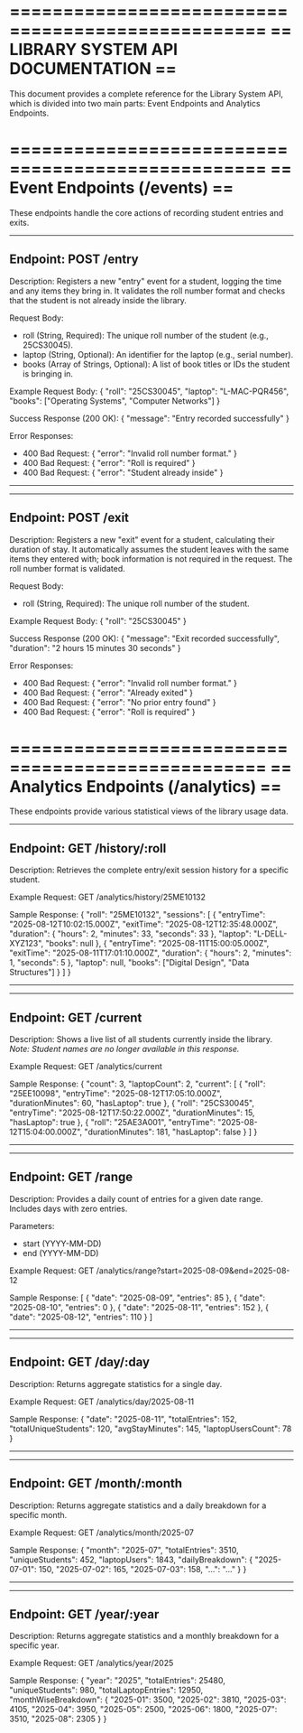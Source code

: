==================================================
==       LIBRARY SYSTEM API DOCUMENTATION       ==
==================================================

This document provides a complete reference for the Library System API, which is divided into two main parts: Event Endpoints and Analytics Endpoints.


==================================================
==       Event Endpoints (/events)              ==
==================================================
These endpoints handle the core actions of recording student entries and exits.

---
Endpoint: POST /entry
---
Description: Registers a new "entry" event for a student, logging the time and any items they bring in. It validates the roll number format and checks that the student is not already inside the library.

Request Body:
  - roll (String, Required): The unique roll number of the student (e.g., 25CS30045).
  - laptop (String, Optional): An identifier for the laptop (e.g., serial number).
  - books (Array of Strings, Optional): A list of book titles or IDs the student is bringing in.

Example Request Body:
{
  "roll": "25CS30045",
  "laptop": "L-MAC-PQR456",
  "books": ["Operating Systems", "Computer Networks"]
}

Success Response (200 OK):
{
  "message": "Entry recorded successfully"
}

Error Responses:
  - 400 Bad Request: { "error": "Invalid roll number format." }
  - 400 Bad Request: { "error": "Roll is required" }
  - 400 Bad Request: { "error": "Student already inside" }

--------------------------------------------------

---
Endpoint: POST /exit
---
Description: Registers a new "exit" event for a student, calculating their duration of stay. It automatically assumes the student leaves with the same items they entered with; book information is not required in the request. The roll number format is validated.

Request Body:
  - roll (String, Required): The unique roll number of the student.

Example Request Body:
{
  "roll": "25CS30045"
}

Success Response (200 OK):
{
  "message": "Exit recorded successfully",
  "duration": "2 hours 15 minutes 30 seconds"
}

Error Responses:
  - 400 Bad Request: { "error": "Invalid roll number format." }
  - 400 Bad Request: { "error": "Already exited" }
  - 400 Bad Request: { "error": "No prior entry found" }
  - 400 Bad Request: { "error": "Roll is required" }


==================================================
==       Analytics Endpoints (/analytics)       ==
==================================================
These endpoints provide various statistical views of the library usage data.

---
Endpoint: GET /history/:roll
---
Description: Retrieves the complete entry/exit session history for a specific student.

Example Request:
GET /analytics/history/25ME10132

Sample Response:
{
  "roll": "25ME10132",
  "sessions": [
    {
      "entryTime": "2025-08-12T10:02:15.000Z",
      "exitTime": "2025-08-12T12:35:48.000Z",
      "duration": { "hours": 2, "minutes": 33, "seconds": 33 },
      "laptop": "L-DELL-XYZ123",
      "books": null
    },
    {
      "entryTime": "2025-08-11T15:00:05.000Z",
      "exitTime": "2025-08-11T17:01:10.000Z",
      "duration": { "hours": 2, "minutes": 1, "seconds": 5 },
      "laptop": null,
      "books": ["Digital Design", "Data Structures"]
    }
  ]
}

--------------------------------------------------

---
Endpoint: GET /current
---
Description: Shows a live list of all students currently inside the library.
_Note: Student names are no longer available in this response._

Example Request:
GET /analytics/current

Sample Response:
{
  "count": 3,
  "laptopCount": 2,
  "current": [
    {
      "roll": "25EE10098",
      "entryTime": "2025-08-12T17:05:10.000Z",
      "durationMinutes": 60,
      "hasLaptop": true
    },
    {
      "roll": "25CS30045",
      "entryTime": "2025-08-12T17:50:22.000Z",
      "durationMinutes": 15,
      "hasLaptop": true
    },
    {
      "roll": "25AE3A001",
      "entryTime": "2025-08-12T15:04:00.000Z",
      "durationMinutes": 181,
      "hasLaptop": false
    }
  ]
}

--------------------------------------------------

---
Endpoint: GET /range
---
Description: Provides a daily count of entries for a given date range. Includes days with zero entries.

Parameters:
  - start (YYYY-MM-DD)
  - end (YYYY-MM-DD)

Example Request:
GET /analytics/range?start=2025-08-09&end=2025-08-12

Sample Response:
[
  { "date": "2025-08-09", "entries": 85 },
  { "date": "2025-08-10", "entries": 0 },
  { "date": "2025-08-11", "entries": 152 },
  { "date": "2025-08-12", "entries": 110 }
]

--------------------------------------------------

---
Endpoint: GET /day/:day
---
Description: Returns aggregate statistics for a single day.

Example Request:
GET /analytics/day/2025-08-11

Sample Response:
{
  "date": "2025-08-11",
  "totalEntries": 152,
  "totalUniqueStudents": 120,
  "avgStayMinutes": 145,
  "laptopUsersCount": 78
}

--------------------------------------------------

---
Endpoint: GET /month/:month
---
Description: Returns aggregate statistics and a daily breakdown for a specific month.

Example Request:
GET /analytics/month/2025-07

Sample Response:
{
  "month": "2025-07",
  "totalEntries": 3510,
  "uniqueStudents": 452,
  "laptopUsers": 1843,
  "dailyBreakdown": {
    "2025-07-01": 150,
    "2025-07-02": 165,
    "2025-07-03": 158,
    "...": "..."
  }
}

--------------------------------------------------

---
Endpoint: GET /year/:year
---
Description: Returns aggregate statistics and a monthly breakdown for a specific year.

Example Request:
GET /analytics/year/2025

Sample Response:
{
  "year": "2025",
  "totalEntries": 25480,
  "uniqueStudents": 980,
  "totalLaptopEntries": 12950,
  "monthWiseBreakdown": {
    "2025-01": 3500,
    "2025-02": 3810,
    "2025-03": 4105,
    "2025-04": 3950,
    "2025-05": 2500,
    "2025-06": 1800,
    "2025-07": 3510,
    "2025-08": 2305
  }
}